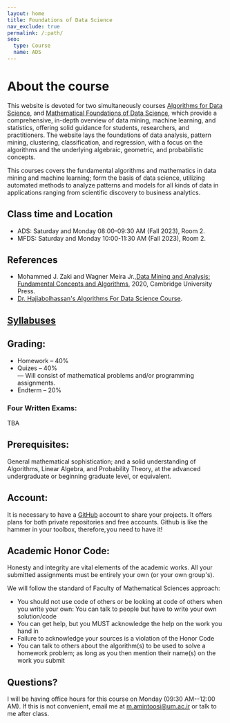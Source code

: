 ```yaml
---
layout: home
title: Foundations of Data Science
nav_exclude: true
permalink: /:path/
seo:
  type: Course
  name: ADS
---
```


# About the course


This website is devoted for two simultaneously courses [Algorithms for Data Science](ADS.md), and [Mathematical Foundations of Data Science](MFDS.md), which provide a comprehensive, in-depth overview of data mining, machine learning, and statistics, offering solid guidance for students, researchers, and practitioners. The website lays the foundations of data analysis, pattern mining, clustering, classification, and regression, with a focus on the algorithms and the underlying algebraic, geometric, and probabilistic concepts.

This courses covers the fundamental algorithms and mathematics in data mining and machine learning; form the basis of data science, utilizing automated methods to analyze patterns and models for all kinds of data in applications ranging from scientific discovery to business analytics. 

## <a name="Class-Time-and-Location"></a>Class time and Location
- ADS:  Saturday and Monday 08:00-09:30 AM (Fall 2023), Room 2. 
- MFDS: Saturday and Monday 10:00-11:30 AM (Fall 2023), Room 2. 

## References
- Mohammed J. Zaki and Wagner Meira Jr.,[Data Mining and Analysis: Fundamental Concepts and Algorithms](http://www.dataminingbook.info/pmwiki.php/Main/BookResources), 2020, Cambridge University Press.
- [Dr. Hajiabolhassan's Algorithms For Data Science Course](https://hhaji.github.io/Algorithms-For-Data-Science).

## [Syllabuses](https://1drv.ms/b/s!AmjylFwPahYx72aSR6WT6gDpjxnn?e=rRg5kY)

## <a name="Grading"></a>Grading:
* Homework – 40% <br>
* Quizes – 40% <br>
— Will consist of mathematical problems and/or programming assignments.
* Endterm – 20%

### <a name="Four-Written-Exams"></a>Four Written Exams:
TBA

## <a name="Prerequisites"></a>Prerequisites:
General mathematical sophistication; and a solid understanding of Algorithms, Linear Algebra, and Probability Theory, at the advanced undergraduate or beginning graduate level, or equivalent.
<!-- The used concepts of statistics and mathematics are taught simultaneously with this course by Dr. Fakoor in the Mathematical Foundations of Data Science course. -->


<!-- ## <a name="Topics"></a>Topics:
Have a look at some reports of [Kaggle](https://www.kaggle.com/) or Stanford students ([CS224N](http://nlp.stanford.edu/courses/cs224n/2015/), [CS224D](http://cs224d.stanford.edu/reports_2016.html)) to get some general inspiration. -->

## <a name="Account"></a>Account:
It is necessary to have a [GitHub](https://github.com/) account to share your projects. It offers plans for both private repositories and free accounts. Github is like the hammer in your toolbox, therefore, you need to have it!

## <a name="Academic-Honor-Code"></a>Academic Honor Code:
Honesty and integrity are vital elements of the academic works. All your submitted assignments must be entirely your own (or your own group's).

We will follow the standard of Faculty of Mathematical Sciences approach: 
* You should not use code of others or be looking at code of others when you write your own: You can talk to people but have to write your own solution/code
* You can get help, but you MUST acknowledge the help on the work you hand in
* Failure to acknowledge your sources is a violation of the Honor Code
*  You can talk to others about the algorithm(s) to be used to solve a homework problem; as long as you then mention their name(s) on the work you submit

## <a name="Questions"></a>Questions?
I will be having office hours for this course on Monday (09:30 AM--12:00 AM). If this is not convenient, email me at m.amintoosi@um.ac.ir or talk to me after class.
